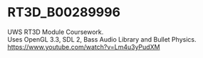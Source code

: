 # RT3D_B00289996
UWS RT3D Module Coursework. <br />
Uses OpenGL 3.3, SDL 2, Bass Audio Library and Bullet Physics.  
https://www.youtube.com/watch?v=Lm4u3yPudXM
